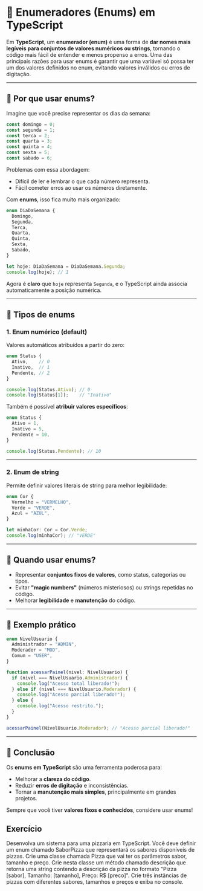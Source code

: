 # 📝 Enumeradores (Enums) em TypeScript

Em **TypeScript**, um **enumerador (enum)** é uma forma de **dar nomes mais legíveis para conjuntos de valores numéricos ou strings**, 
tornando o código mais fácil de entender e menos propenso a erros. Uma das principais razões para usar enums é garantir que uma variável só possa ter um dos valores definidos no enum, evitando valores inválidos ou erros de digitação.

---

## 🔹 Por que usar enums?

Imagine que você precise representar os dias da semana:

```ts
const domingo = 0;
const segunda = 1;
const terca = 2;
const quarta = 3;
const quinta = 4;
const sexta = 5;
const sabado = 6;
```

Problemas com essa abordagem:

* Difícil de ler e lembrar o que cada número representa.
* Fácil cometer erros ao usar os números diretamente.

Com **enums**, isso fica muito mais organizado:

```ts
enum DiaDaSemana {
  Domingo,
  Segunda,
  Terca,
  Quarta,
  Quinta,
  Sexta,
  Sabado,
}

let hoje: DiaDaSemana = DiaDaSemana.Segunda;
console.log(hoje); // 1
```

Agora é **claro** que `hoje` representa `Segunda`, e o TypeScript ainda associa automaticamente a posição numérica.

---

## 🔹 Tipos de enums

### 1. Enum numérico (default)

Valores automáticos atribuídos a partir do zero:

```ts
enum Status {
  Ativo,    // 0
  Inativo,  // 1
  Pendente, // 2
}

console.log(Status.Ativo); // 0
console.log(Status[1]);    // "Inativo"
```

Também é possível **atribuir valores específicos**:

```ts
enum Status {
  Ativo = 1,
  Inativo = 5,
  Pendente = 10,
}

console.log(Status.Pendente); // 10
```

---

### 2. Enum de string

Permite definir valores literais de string para melhor legibilidade:

```ts
enum Cor {
  Vermelho = "VERMELHO",
  Verde = "VERDE",
  Azul = "AZUL",
}

let minhaCor: Cor = Cor.Verde;
console.log(minhaCor); // "VERDE"
```

---

## 🔹 Quando usar enums?

* Representar **conjuntos fixos de valores**, como status, categorias ou tipos.
* Evitar **"magic numbers"** (números misteriosos) ou strings repetidas no código.
* Melhorar **legibilidade** e **manutenção** do código.

---

## 🔹 Exemplo prático

```ts
enum NivelUsuario {
  Administrador = "ADMIN",
  Moderador = "MOD",
  Comum = "USER",
}

function acessarPainel(nivel: NivelUsuario) {
  if (nivel === NivelUsuario.Administrador) {
    console.log("Acesso total liberado!");
  } else if (nivel === NivelUsuario.Moderador) {
    console.log("Acesso parcial liberado!");
  } else {
    console.log("Acesso restrito.");
  }
}

acessarPainel(NivelUsuario.Moderador); // "Acesso parcial liberado!"
```

---

## 🔹 Conclusão

Os **enums em TypeScript** são uma ferramenta poderosa para:

* Melhorar a **clareza do código**.
* Reduzir **erros de digitação** e inconsistências.
* Tornar a **manutenção mais simples**, principalmente em grandes projetos.

Sempre que você tiver **valores fixos e conhecidos**, considere usar enums!

## Exercício
Desenvolva um sistema para uma pizzaria em TypeScript.
Você deve definir um enum chamado SaborPizza que representará
os sabores disponíveis de pizzas.
Crie uma classe chamada Pizza que vai ter os parâmetros sabor, tamanho e preço. 
Crie nesta classe um método chamado descrição que retorna uma string contendo a descrição da pizza no formato "Pizza [sabor], Tamanho: [tamanho], Preço: R$ [preco]".
Crie três instâncias de pizzas com diferentes sabores, tamanhos e preços e exiba no console.

